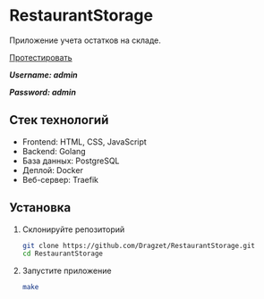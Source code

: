 # RestaurantStorage

Приложение учета остатков на складе.

<a href="http://147.45.145.15:3000/login.html">Протестировать</a>

***Username: admin***

***Password: admin***

## Стек технологий
- Frontend: HTML, CSS, JavaScript
- Backend: Golang
- База данных: PostgreSQL
- Деплой: Docker
- Веб-сервер: Traefik

## Установка

1) Склонируйте репозиторий
   ```bash
   git clone https://github.com/Dragzet/RestaurantStorage.git
   cd RestaurantStorage
   ```
2) Запустите приложение
    ```bash
   make
    ```
